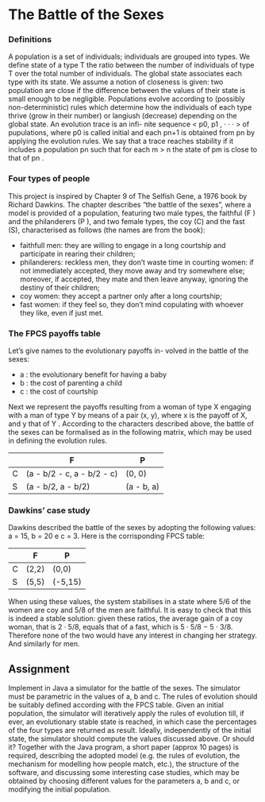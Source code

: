 # The Battle of the Sexes

### Definitions
A population is a set of individuals; individuals are grouped into
types. We define state of a type T the ratio between the number of individuals
of type T over the total number of individuals. The global state associates each
type with its state. We assume a notion of closeness is given: two population
are close if the difference between the values of their state is small enough to be
negligible.
Populations evolve according to (possibly non-deterministic) rules which
determine how the individuals of each type thrive (grow in their number) or
langiush (decrease) depending on the global state. An evolution trace is an infi-
nite sequence < p0, p1 , · · · > of pupulations, where p0 is called initial and each
pn+1 is obtained from pn by applying the evolution rules. We say that a trace
reaches stability if it includes a population pn such that for each m > n the state
of pm is close to that of pn .

### Four types of people
This project is inspired by Chapter 9 of The Selfish
Gene, a 1976 book by Richard Dawkins. The chapter describes “the battle of the
sexes”, where a model is provided of a population, featuring two male types, the
faithful (F ) and the philanderers (P ), and two female types, the coy (C) and
the fast (S), characterised as follows (the names are from the book):
- faithfull men: they are willing to engage in a long courtship and participate
in rearing their children;
- philanderers: reckless men, they don’t waste time in courting women: if not
immediately accepted, they move away and try somewhere else; moreover,
if accepted, they mate and then leave anyway, ignoring the destiny of their
children;
- coy women: they accept a partner only after a long courtship;
- fast women: if they feel so, they don’t mind copulating with whoever they
like, even if just met.

### The FPCS payoffs table
Let’s give names to the evolutionary payoffs in-
volved in the battle of the sexes:
- a : the evolutionary benefit for having a baby
- b : the cost of parenting a child
- c : the cost of courtship

Next we represent the payoffs resulting from a woman of type X engaging
with a man of type Y by means of a pair (x, y), where x is the payoff of X, and
y that of Y . According to the characters described above, the battle of the sexes
can be formalised as in the following matrix, which may be used in defining the
evolution rules.

|   | F                          | P          |
|---|----------------------------|------------|
| C | (a - b/2 - c, a - b/2 - c) |   (0, 0)   |
| S |     (a - b/2, a - b/2)     | (a - b, a) |

### Dawkins’ case study
Dawkins described the battle of the sexes by adopting
the following values: a = 15, b = 20 e c = 3. Here is the corrisponding FPCS
table:

|   | F      | P       |
|---|--------|---------|
| C | (2,2)  | (0,0)   |
| S | (5,5)  | (-5,15) |

When using these values, the system stabilises in a state where 5/6 of the
women are coy and 5/8 of the men are faithful. It is easy to check that this is
indeed a stable solution: given these ratios, the average gain of a coy woman,
that is 2 · 5/8, equals that of a fast, which is 5 · 5/8 − 5 · 3/8. Therefore none
of the two would have any interest in changing her strategy. And similarly for
men.

## Assignment
Implement in Java a simulator for the battle of the sexes.
The simulator must be parametric in the values of a, b and c. The rules of
evolution should be suitably defined according with the FPCS table. Given an
initial population, the simulator will iteratively apply the rules of evolution till,
if ever, an evolutionary stable state is reached, in which case the percentages of
the four types are returned as result. Ideally, independently of the initial state,
the simulator should compute the values discussed above. Or should it?
Together with the Java program, a short paper (approx 10 pages) is required,
describing the adopted model (e.g. the rules of evolution, the mechanism for
modelling how people match, etc.), the structure of the software, and discussing
some interesting case studies, which may be obtained by choosing different values
for the parameters a, b and c, or modifying the initial population.
